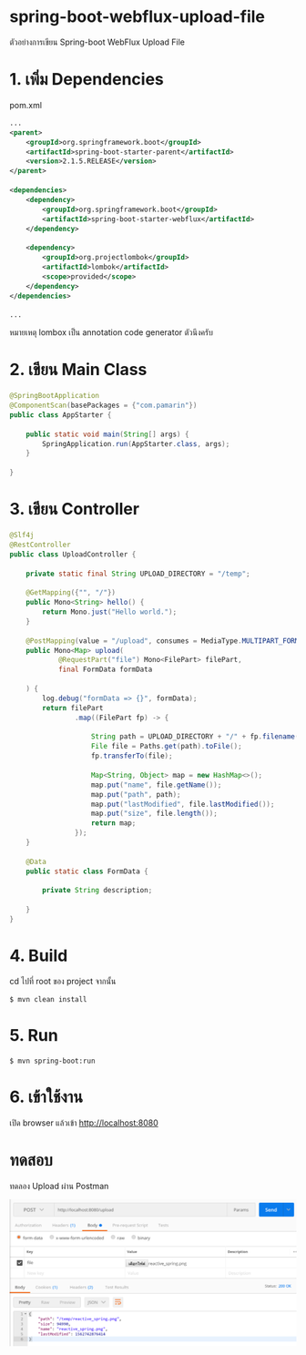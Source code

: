 # spring-boot-webflux-upload-file
ตัวอย่างการเขียน Spring-boot WebFlux Upload File 

# 1. เพิ่ม Dependencies

pom.xml 
``` xml
...
<parent>
    <groupId>org.springframework.boot</groupId>
    <artifactId>spring-boot-starter-parent</artifactId>
    <version>2.1.5.RELEASE</version>
</parent>

<dependencies>
    <dependency>
        <groupId>org.springframework.boot</groupId>
        <artifactId>spring-boot-starter-webflux</artifactId>
    </dependency>
    
    <dependency>
        <groupId>org.projectlombok</groupId>
        <artifactId>lombok</artifactId>
        <scope>provided</scope>
    </dependency>
</dependencies>

...
```

หมายเหตุ lombox เป็น annotation code generator ตัวนึงครับ  

# 2. เขียน Main Class 

``` java
@SpringBootApplication
@ComponentScan(basePackages = {"com.pamarin"}) 
public class AppStarter {

    public static void main(String[] args) {
        SpringApplication.run(AppStarter.class, args);
    }

}
```

# 3. เขียน Controller
``` java
@Slf4j
@RestController
public class UploadController {

    private static final String UPLOAD_DIRECTORY = "/temp";

    @GetMapping({"", "/"})
    public Mono<String> hello() {
        return Mono.just("Hello world.");
    }

    @PostMapping(value = "/upload", consumes = MediaType.MULTIPART_FORM_DATA_VALUE)
    public Mono<Map> upload(
            @RequestPart("file") Mono<FilePart> filePart,
            final FormData formData
    
    ) {
        log.debug("formData => {}", formData);
        return filePart
                .map((FilePart fp) -> {

                    String path = UPLOAD_DIRECTORY + "/" + fp.filename();
                    File file = Paths.get(path).toFile();
                    fp.transferTo(file);

                    Map<String, Object> map = new HashMap<>();
                    map.put("name", file.getName());
                    map.put("path", path);
                    map.put("lastModified", file.lastModified());
                    map.put("size", file.length());
                    return map;
                });
    }
    
    @Data
    public static class FormData {
        
        private String description;
        
    }
}
```

# 4. Build
cd ไปที่ root ของ project จากนั้น  
``` shell 
$ mvn clean install
```

# 5. Run 
``` shell 
$ mvn spring-boot:run
```

# 6. เข้าใช้งาน

เปิด browser แล้วเข้า [http://localhost:8080](http://localhost:8080)

# ทดสอบ
ทดลอง Upload ผ่าน Postman 

![upload-file.png](upload-file.png)
